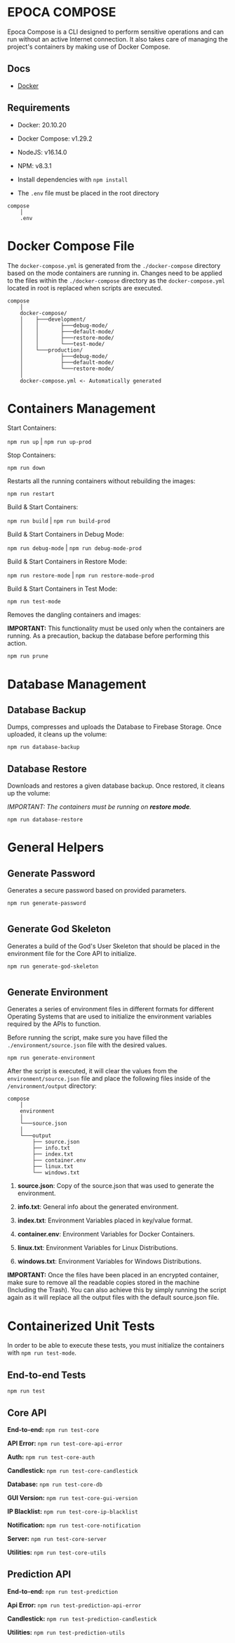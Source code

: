 # EPOCA COMPOSE

Epoca Compose is a CLI designed to perform sensitive operations and can run without an active Internet connection. It also takes care of managing the project's containers by making use of Docker Compose.


## Docs

- [Docker](./docs/guides/DOCKER.md)



## Requirements

- Docker: 20.10.20

- Docker Compose: v1.29.2

- NodeJS: v16.14.0

- NPM: v8.3.1

- Install dependencies with `npm install` 

- The `.env` file must be placed in the root directory

```
compose
    │
    .env
```




#
# Docker Compose File

The `docker-compose.yml` is generated from the `./docker-compose` directory based on the mode containers are running in. Changes need to be applied to the files within the `./docker-compose` directory as the `docker-compose.yml` located in root is replaced when scripts are executed.

```
compose
    │
    docker-compose/
    │    ├───development/
    │    │       ├───debug-mode/
    │    │       ├───default-mode/
    │    │       ├───restore-mode/
    │    │       └───test-mode/
    │    └───production/
    │            ├───debug-mode/
    │            ├───default-mode/
    │            └───restore-mode/
    │
    docker-compose.yml <- Automatically generated
```




#
# Containers Management

Start Containers:

`npm run up` | `npm run up-prod`

Stop Containers:

`npm run down`

Restarts all the running containers without rebuilding the images:

`npm run restart`

Build & Start Containers:

`npm run build` | `npm run build-prod`

Build & Start Containers in Debug Mode:

`npm run debug-mode` | `npm run debug-mode-prod`

Build & Start Containers in Restore Mode:

`npm run restore-mode` | `npm run restore-mode-prod`

Build & Start Containers in Test Mode:

`npm run test-mode`

Removes the dangling containers and images:

**IMPORTANT:** This functionality must be used only when the containers are running. As a precaution, backup the database before performing this action.

`npm run prune`





#
# Database Management

## Database Backup

Dumps, compresses and uploads the Database to Firebase Storage. Once uploaded, it cleans up the volume:

`npm run database-backup`

## Database Restore

Downloads and restores a given database backup. Once restored, it cleans up the volume:

*IMPORTANT: The containers must be running on **restore mode**.* 

`npm run database-restore`





#
# General Helpers

## Generate Password

Generates a secure password based on provided parameters.

`npm run generate-password`

#
## Generate God Skeleton

Generates a build of the God's User Skeleton that should be placed in the environment file for the Core API to initialize.

`npm run generate-god-skeleton`

#
## Generate Environment

Generates a series of environment files in different formats for different Operating Systems that are used to initialize the environment variables required by the APIs to function.

Before running the script, make sure you have filled the `./environment/source.json` file with the desired values.

`npm run generate-environment`

After the script is executed, it will clear the values from the `environment/source.json` file and place the following files inside of the `/environment/output` directory:

```
compose
    │
    environment
    │
    └───source.json
    │
    └───output 
        ├── source.json
        ├── info.txt
        ├── index.txt
        ├── container.env
        ├── linux.txt
        └── windows.txt
```

1) **source.json**: Copy of the source.json that was used to generate the environment.

2) **info.txt**: General info about the generated environment.

3) **index.txt**: Environment Variables placed in key/value format.

5) **container.env**: Environment Variables for Docker Containers.

6) **linux.txt**: Environment Variables for Linux Distributions.

7) **windows.txt**: Environment Variables for Windows Distributions.

**IMPORTANT:** Once the files have been placed in an encrypted container, make sure to remove all the readable copies stored in the machine (Including the Trash). You can also achieve this by simply running the script again as it will replace all the output files with the default source.json file.






#
# Containerized Unit Tests

In order to be able to execute these tests, you must initialize the containers with `npm run test-mode`.

## End-to-end Tests

`npm run test`

## Core API

**End-to-end:** `npm run test-core`

**API Error:** `npm run test-core-api-error`

**Auth:** `npm run test-core-auth`

**Candlestick:** `npm run test-core-candlestick`

**Database:** `npm run test-core-db`

**GUI Version:** `npm run test-core-gui-version`

**IP Blacklist:** `npm run test-core-ip-blacklist`

**Notification:** `npm run test-core-notification`

**Server:** `npm run test-core-server`

**Utilities:** `npm run test-core-utils`


## Prediction API

**End-to-end:** `npm run test-prediction`

**Api Error:** `npm run test-prediction-api-error`

**Candlestick:** `npm run test-prediction-candlestick`

**Utilities:** `npm run test-prediction-utils`